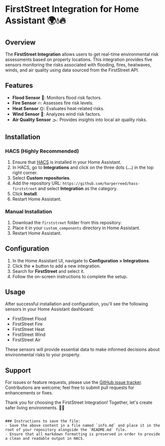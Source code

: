 # FirstStreet Integration for Home Assistant 🌍💧🔥

## Overview

The **FirstStreet Integration** allows users to get real-time environmental risk assessments based on property locations. This integration provides five sensors monitoring the risks associated with flooding, fires, heatwaves, winds, and air quality using data sourced from the FirstStreet API.

## Features

-   **Flood Sensor** 🌊: Monitors flood risk factors.
-   **Fire Sensor** 🔥: Assesses fire risk levels.
-   **Heat Sensor** 🌞: Evaluates heat-related risks.
-   **Wind Sensor** 🍃: Analyzes wind risk factors.
-   **Air Quality Sensor** 🌫️: Provides insights into local air quality risks.

## Installation

### HACS (Highly Recommended)

1. Ensure that [HACS](https://hacs.xyz) is installed in your Home Assistant.
2. In HACS, go to **Integrations** and click on the three dots (**...**) in the top right corner.
3. Select **Custom repositories**.
4. Add the repository URL: `https://github.com/harperreed/hass-firststreet` and select **Integration** as the category.
5. Click **Install**.
6. Restart Home Assistant.

### Manual Installation

1. Download the `firststreet` folder from this repository.
2. Place it in your `custom_components` directory in Home Assistant.
3. Restart Home Assistant.

## Configuration

1. In the Home Assistant UI, navigate to **Configuration > Integrations**.
2. Click the **+** button to add a new integration.
3. Search for **FirstStreet** and select it.
4. Follow the on-screen instructions to complete the setup.

## Usage

After successful installation and configuration, you'll see the following sensors in your Home Assistant dashboard:

-   FirstStreet Flood
-   FirstStreet Fire
-   FirstStreet Heat
-   FirstStreet Wind
-   FirstStreet Air

These sensors will provide essential data to make informed decisions about environmental risks to your property.

## Support

For issues or feature requests, please use the [GitHub issue tracker](https://github.com/harperreed/hass-firststreet/issues). Contributions are welcome; feel free to submit pull requests for enhancements or fixes.

Thank you for choosing the FirstStreet Integration! Together, let's create safer living environments. 🏡✨

```

### Instructions to save the file:
- Save the above content in a file named `info.md` and place it in the root of your repository alongside the `README.md` file.
- Ensure that all markdown formatting is preserved in order to provide a clean and readable output in HACS.
```
